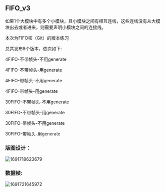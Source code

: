 ## FIFO_v3



如果1个大模块中有多个小模块，且小模块之间有相互连线，这些连线没有从大模块出去或者进来，则需要声明小模块之间的连接线。

本次为FIFO核（Git）的版本练习

总共发布8个版本，依次如下:

4FIFO-不带帧头-不用generate

4FIFO-不带帧头-用generate

4FIFO-带帧头-不用generate

4FIFO-带帧头-用generate



30FIFO-不带帧头-不用generate

30FIFO-不带帧头-用generate

30FIFO-带帧头-不用generate

30FIFO-带帧头-用generate



### 版图设计：

![1691718623679](C:\Users\Hasee\AppData\Roaming\Typora\typora-user-images\1691718623679.png)

### 数据帧:

![1691721645972](C:\Users\Hasee\AppData\Roaming\Typora\typora-user-images\1691721645972.png)